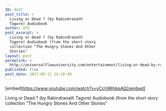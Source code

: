 ```yaml
---
ID: 4437
post_title: >
  Living or Dead ? (by Rabindranath
  Tagore) Audiobook
author: UfU
post_excerpt: >
  Living or Dead ? (by Rabindranath
  Tagore) Audiobook (from the short story
  collection "The Hungry Stones And Other
  Stories"
layout: post
permalink: >
  http://universalflowuniversity.com/entertainment/living-or-dead-by-rabindranath-tagore-audiobook/
published: true
post_date: 2017-05-11 14:28:40
---
```

[embed]https://www.youtube.com/watch?v=vCch96hbqAQ[/embed]<br>
<p>Living or Dead ? (by Rabindranath Tagore) Audiobook (from the short story collection "The Hungry Stones And Other Stories"</p>